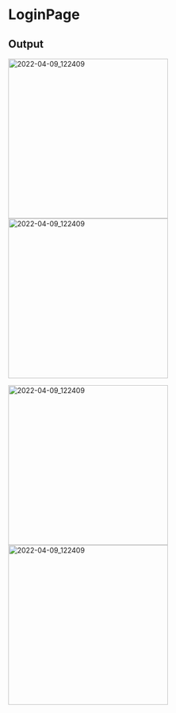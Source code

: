 # LoginPage
## Output
<img width="322" alt="2022-04-09_122409" src="https://user-images.githubusercontent.com/75488050/208969416-33de1315-eaa0-4612-83ac-fcdd403bbaf3.png"> <img width="322" alt="2022-04-09_122409" src="https://user-images.githubusercontent.com/75488050/208969548-8b2d654b-7975-4e74-9ff6-e929184d186a.png">


<img width="322" alt="2022-04-09_122409" src="https://user-images.githubusercontent.com/75488050/208969872-db3cd929-aa75-4dbf-8385-efb3db1ddc24.png"> <img width="322" alt="2022-04-09_122409" src="https://user-images.githubusercontent.com/75488050/208970058-0ed9ab11-a50d-41aa-a057-376c5e505d90.png">
